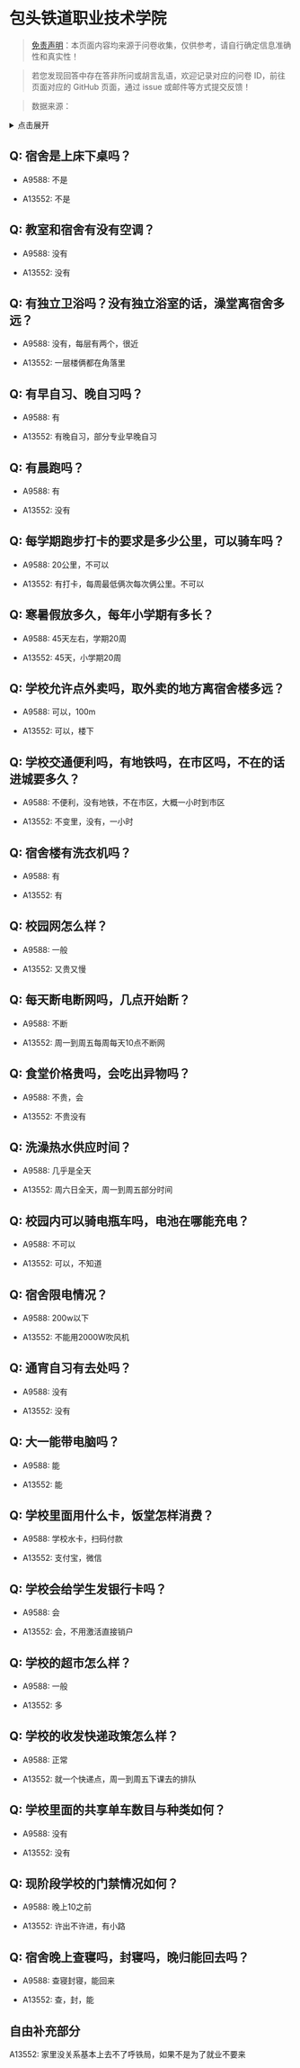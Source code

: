 # 包头铁道职业技术学院

> [免责声明](https://colleges.chat/#_3)：本页面内容均来源于问卷收集，仅供参考，请自行确定信息准确性和真实性！

> 若您发现回答中存在答非所问或胡言乱语，欢迎记录对应的问卷 ID，前往页面对应的 GitHub 页面，通过 issue 或邮件等方式提交反馈！

> 数据来源：

<details><summary>点击展开</summary>
<ul>
<li>A9588: 匿名 (2022 年 06 月)</li>
<li>A13552: 2237285349@qq.com (2022 年 06 月)</li>
</ul>
</details>

## Q: 宿舍是上床下桌吗？

- A9588: 不是

- A13552: 不是

## Q: 教室和宿舍有没有空调？

- A9588: 没有

- A13552: 没有

## Q: 有独立卫浴吗？没有独立浴室的话，澡堂离宿舍多远？

- A9588: 没有，每层有两个，很近

- A13552: 一层楼俩都在角落里

## Q: 有早自习、晚自习吗？

- A9588: 有

- A13552: 有晚自习，部分专业早晚自习

## Q: 有晨跑吗？

- A9588: 有

- A13552: 没有

## Q: 每学期跑步打卡的要求是多少公里，可以骑车吗？

- A9588: 20公里，不可以

- A13552: 有打卡，每周最低俩次每次俩公里。不可以

## Q: 寒暑假放多久，每年小学期有多长？

- A9588: 45天左右，学期20周

- A13552: 45天，小学期20周

## Q: 学校允许点外卖吗，取外卖的地方离宿舍楼多远？

- A9588: 可以，100m

- A13552: 可以，楼下

## Q: 学校交通便利吗，有地铁吗，在市区吗，不在的话进城要多久？

- A9588: 不便利，没有地铁，不在市区，大概一小时到市区

- A13552: 不变里，没有，一小时

## Q: 宿舍楼有洗衣机吗？

- A9588: 有

- A13552: 有

## Q: 校园网怎么样？

- A9588: 一般

- A13552: 又贵又慢

## Q: 每天断电断网吗，几点开始断？

- A9588: 不断

- A13552: 周一到周五每周每天10点不断网

## Q: 食堂价格贵吗，会吃出异物吗？

- A9588: 不贵，会

- A13552: 不贵没有

## Q: 洗澡热水供应时间？

- A9588: 几乎是全天

- A13552: 周六日全天，周一到周五部分时间

## Q: 校园内可以骑电瓶车吗，电池在哪能充电？

- A9588: 不可以

- A13552: 可以，不知道

## Q: 宿舍限电情况？

- A9588: 200w以下

- A13552: 不能用2000W吹风机

## Q: 通宵自习有去处吗？

- A9588: 没有

- A13552: 没有

## Q: 大一能带电脑吗？

- A9588: 能

- A13552: 能

## Q: 学校里面用什么卡，饭堂怎样消费？

- A9588: 学校水卡，扫码付款

- A13552: 支付宝，微信

## Q: 学校会给学生发银行卡吗？

- A9588: 会

- A13552: 会，不用激活直接销户

## Q: 学校的超市怎么样？

- A9588: 一般

- A13552: 多

## Q: 学校的收发快递政策怎么样？

- A9588: 正常

- A13552: 就一个快递点，周一到周五下课去的排队

## Q: 学校里面的共享单车数目与种类如何？

- A9588: 没有

- A13552: 没有

## Q: 现阶段学校的门禁情况如何？

- A9588: 晚上10之前

- A13552: 许出不许进，有小路

## Q: 宿舍晚上查寝吗，封寝吗，晚归能回去吗？

- A9588: 查寝封寝，能回来

- A13552: 查，封，能

## 自由补充部分

A13552: 家里没关系基本上去不了呼铁局，如果不是为了就业不要来